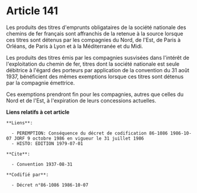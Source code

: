 # Article 141

Les produits des titres d'emprunts obligataires de la société nationale des chemins de fer français sont affranchis de la
retenue à la source lorsque ces titres sont détenus par les compagnies du Nord, de l'Est, de Paris à Orléans, de Paris à Lyon
et à la Méditerranée et du Midi.

Les produits des titres émis par les compagnies susvisées dans l'intérêt de l'exploitation du chemin de fer, titres dont la
société nationale est seule débitrice à l'égard des porteurs par application de la convention du 31 août 1937, bénéficient
des mêmes exemptions lorsque ces titres sont détenus par la compagnie émettrice.

Ces exemptions prendront fin pour les compagnies, autres que celles du Nord et de l'Est, à l'expiration de leurs concessions
actuelles.

**Liens relatifs à cet article**

	**Liens**:

	  - PEREMPTION: Conséquence du décret de codification 86-1086 1986-10-07 JORF 9 octobre 1986 en vigueur le 31 juillet 1986
	  - HISTO: EDITION 1979-07-01

	**Cite**:

	  - Convention 1937-08-31

	**Codifié par**:

	  - Décret n°86-1086 1986-10-07
